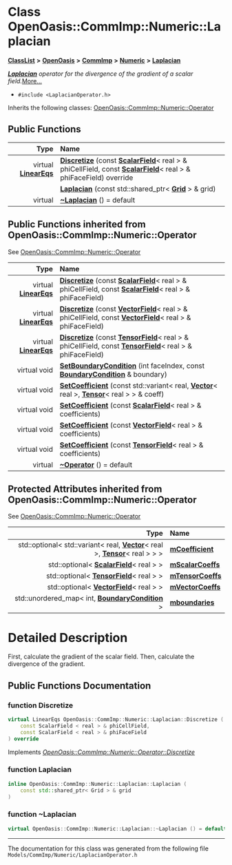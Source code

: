

# Class OpenOasis::CommImp::Numeric::Laplacian



[**ClassList**](annotated.md) **>** [**OpenOasis**](namespace_open_oasis.md) **>** [**CommImp**](namespace_open_oasis_1_1_comm_imp.md) **>** [**Numeric**](namespace_open_oasis_1_1_comm_imp_1_1_numeric.md) **>** [**Laplacian**](class_open_oasis_1_1_comm_imp_1_1_numeric_1_1_laplacian.md)



[_**Laplacian**_](class_open_oasis_1_1_comm_imp_1_1_numeric_1_1_laplacian.md) _operator for the divergence of the gradient of a scalar field._[More...](#detailed-description)

* `#include <LaplacianOperator.h>`



Inherits the following classes: [OpenOasis::CommImp::Numeric::Operator](class_open_oasis_1_1_comm_imp_1_1_numeric_1_1_operator.md)






















































## Public Functions

| Type | Name |
| ---: | :--- |
| virtual [**LinearEqs**](namespace_open_oasis_1_1_comm_imp_1_1_numeric.md#typedef-lineareqs) | [**Discretize**](#function-discretize) (const [**ScalarField**](class_open_oasis_1_1_comm_imp_1_1_numeric_1_1_scalar_field.md)&lt; real &gt; & phiCellField, const [**ScalarField**](class_open_oasis_1_1_comm_imp_1_1_numeric_1_1_scalar_field.md)&lt; real &gt; & phiFaceField) override<br> |
|   | [**Laplacian**](#function-laplacian) (const std::shared\_ptr&lt; [**Grid**](class_open_oasis_1_1_comm_imp_1_1_spatial_1_1_grid.md) &gt; & grid) <br> |
| virtual  | [**~Laplacian**](#function-laplacian) () = default<br> |


## Public Functions inherited from OpenOasis::CommImp::Numeric::Operator

See [OpenOasis::CommImp::Numeric::Operator](class_open_oasis_1_1_comm_imp_1_1_numeric_1_1_operator.md)

| Type | Name |
| ---: | :--- |
| virtual [**LinearEqs**](namespace_open_oasis_1_1_comm_imp_1_1_numeric.md#typedef-lineareqs) | [**Discretize**](#function-discretize-13) (const [**ScalarField**](class_open_oasis_1_1_comm_imp_1_1_numeric_1_1_scalar_field.md)&lt; real &gt; & phiCellField, const [**ScalarField**](class_open_oasis_1_1_comm_imp_1_1_numeric_1_1_scalar_field.md)&lt; real &gt; & phiFaceField) <br> |
| virtual [**LinearEqs**](namespace_open_oasis_1_1_comm_imp_1_1_numeric.md#typedef-lineareqs) | [**Discretize**](#function-discretize-23) (const [**VectorField**](class_open_oasis_1_1_comm_imp_1_1_numeric_1_1_vector_field.md)&lt; real &gt; & phiCellField, const [**VectorField**](class_open_oasis_1_1_comm_imp_1_1_numeric_1_1_vector_field.md)&lt; real &gt; & phiFaceField) <br> |
| virtual [**LinearEqs**](namespace_open_oasis_1_1_comm_imp_1_1_numeric.md#typedef-lineareqs) | [**Discretize**](#function-discretize-33) (const [**TensorField**](class_open_oasis_1_1_comm_imp_1_1_numeric_1_1_tensor_field.md)&lt; real &gt; & phiCellField, const [**TensorField**](class_open_oasis_1_1_comm_imp_1_1_numeric_1_1_tensor_field.md)&lt; real &gt; & phiFaceField) <br> |
| virtual void | [**SetBoundaryCondition**](#function-setboundarycondition) (int faceIndex, const [**BoundaryCondition**](struct_open_oasis_1_1_comm_imp_1_1_numeric_1_1_boundary_condition.md) & boundary) <br> |
| virtual void | [**SetCoefficient**](#function-setcoefficient-14) (const std::variant&lt; real, [**Vector**](class_open_oasis_1_1_comm_imp_1_1_numeric_1_1_vector.md)&lt; real &gt;, [**Tensor**](class_open_oasis_1_1_comm_imp_1_1_numeric_1_1_tensor.md)&lt; real &gt; &gt; & coeff) <br> |
| virtual void | [**SetCoefficient**](#function-setcoefficient-24) (const [**ScalarField**](class_open_oasis_1_1_comm_imp_1_1_numeric_1_1_scalar_field.md)&lt; real &gt; & coefficients) <br> |
| virtual void | [**SetCoefficient**](#function-setcoefficient-34) (const [**VectorField**](class_open_oasis_1_1_comm_imp_1_1_numeric_1_1_vector_field.md)&lt; real &gt; & coefficients) <br> |
| virtual void | [**SetCoefficient**](#function-setcoefficient-44) (const [**TensorField**](class_open_oasis_1_1_comm_imp_1_1_numeric_1_1_tensor_field.md)&lt; real &gt; & coefficients) <br> |
| virtual  | [**~Operator**](#function-operator) () = default<br> |
















## Protected Attributes inherited from OpenOasis::CommImp::Numeric::Operator

See [OpenOasis::CommImp::Numeric::Operator](class_open_oasis_1_1_comm_imp_1_1_numeric_1_1_operator.md)

| Type | Name |
| ---: | :--- |
|  std::optional&lt; std::variant&lt; real, [**Vector**](class_open_oasis_1_1_comm_imp_1_1_numeric_1_1_vector.md)&lt; real &gt;, [**Tensor**](class_open_oasis_1_1_comm_imp_1_1_numeric_1_1_tensor.md)&lt; real &gt; &gt; &gt; | [**mCoefficient**](#variable-mcoefficient)  <br> |
|  std::optional&lt; [**ScalarField**](class_open_oasis_1_1_comm_imp_1_1_numeric_1_1_scalar_field.md)&lt; real &gt; &gt; | [**mScalarCoeffs**](#variable-mscalarcoeffs)  <br> |
|  std::optional&lt; [**TensorField**](class_open_oasis_1_1_comm_imp_1_1_numeric_1_1_tensor_field.md)&lt; real &gt; &gt; | [**mTensorCoeffs**](#variable-mtensorcoeffs)  <br> |
|  std::optional&lt; [**VectorField**](class_open_oasis_1_1_comm_imp_1_1_numeric_1_1_vector_field.md)&lt; real &gt; &gt; | [**mVectorCoeffs**](#variable-mvectorcoeffs)  <br> |
|  std::unordered\_map&lt; int, [**BoundaryCondition**](struct_open_oasis_1_1_comm_imp_1_1_numeric_1_1_boundary_condition.md) &gt; | [**mboundaries**](#variable-mboundaries)  <br> |






































# Detailed Description


First, calculate the gradient of the scalar field. Then, calculate the divergence of the gradient. 


    
## Public Functions Documentation




### function Discretize 

```C++
virtual LinearEqs OpenOasis::CommImp::Numeric::Laplacian::Discretize (
    const ScalarField < real > & phiCellField,
    const ScalarField < real > & phiFaceField
) override
```



Implements [*OpenOasis::CommImp::Numeric::Operator::Discretize*](class_open_oasis_1_1_comm_imp_1_1_numeric_1_1_operator.md#function-discretize-13)




### function Laplacian 

```C++
inline OpenOasis::CommImp::Numeric::Laplacian::Laplacian (
    const std::shared_ptr< Grid > & grid
) 
```






### function ~Laplacian 

```C++
virtual OpenOasis::CommImp::Numeric::Laplacian::~Laplacian () = default
```




------------------------------
The documentation for this class was generated from the following file `Models/CommImp/Numeric/LaplacianOperator.h`

